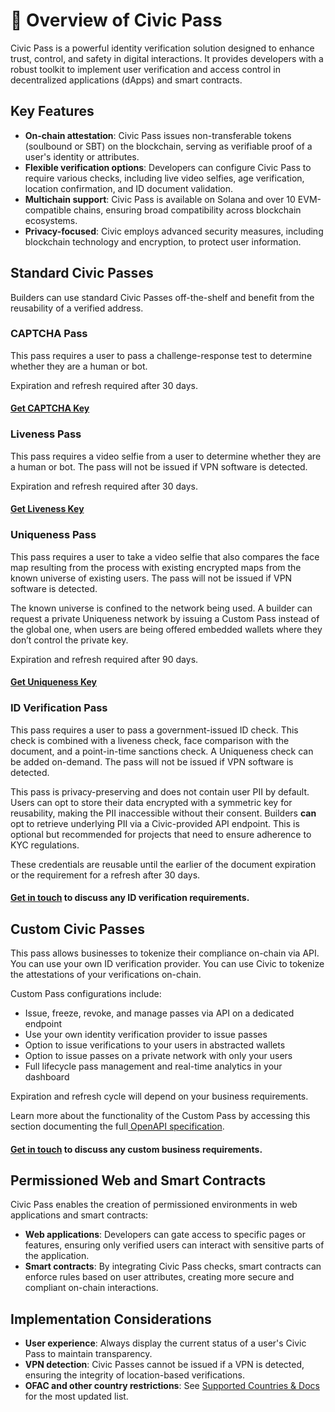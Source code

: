 # 👋 Overview of Civic Pass

Civic Pass is a powerful identity verification solution designed to enhance trust, control, and safety in digital interactions. It provides developers with a robust toolkit to implement user verification and access control in decentralized applications (dApps) and smart contracts.

## Key Features

* **On-chain attestation**: Civic Pass issues non-transferable tokens (soulbound or SBT) on the blockchain, serving as verifiable proof of a user's identity or attributes.
* **Flexible verification options**: Developers can configure Civic Pass to require various checks, including live video selfies, age verification, location confirmation, and ID document validation.
* **Multichain support**: Civic Pass is available on Solana and over 10 EVM-compatible chains, ensuring broad compatibility across blockchain ecosystems.
* **Privacy-focused**: Civic employs advanced security measures, including blockchain technology and encryption, to protect user information.

## Standard Civic Passes

Builders can use standard Civic Passes off-the-shelf and benefit from the reusability of a verified address.&#x20;

### CAPTCHA Pass&#x20;

This pass requires a user to pass a challenge-response test to determine whether they are a human or bot.&#x20;

Expiration and refresh required after 30 days.&#x20;

#### [Get CAPTCHA Key](https://civickey.typeform.com/req-captcha)

### Liveness Pass

This pass requires a video selfie from a user to determine whether they are a human or bot. The pass will not be issued if VPN software is detected.

Expiration and refresh required after 30 days.

#### [Get Liveness Key](https://civickey.typeform.com/req-liveness)

### Uniqueness Pass

This pass requires a user to take a video selfie that also compares the face map resulting from the process with existing encrypted maps from the known universe of existing users. The pass will not be issued if VPN software is detected.

The known universe is confined to the network being used. A builder can request a private Uniqueness network by issuing a Custom Pass instead of the global one, when users are being offered embedded wallets where they don’t control the private key.&#x20;

Expiration and refresh required after 90 days.

#### [Get Uniqueness Key](https://civickey.typeform.com/req-uniqueness)

### ID Verification Pass

This pass requires a user to pass a government-issued ID check. This check is combined with a liveness check, face comparison with the document, and a point-in-time sanctions check. A Uniqueness check can be added on-demand. The pass will not be issued if VPN software is detected.

This pass is privacy-preserving and does not contain user PII by default. Users can opt to store their data encrypted with a symmetric key for reusability, making the PII inaccessible without their consent. Builders **can** opt to retrieve underlying PII via a Civic-provided API endpoint. This is optional but recommended for projects that need to ensure adherence to KYC regulations.

These credentials are reusable until the earlier of the document expiration or the requirement for a refresh after 30 days.

#### [Get in touch](https://civickey.typeform.com/req-id) to discuss any ID verification requirements. 

## Custom Civic Passes

This pass allows businesses to tokenize their compliance on-chain via API. You can use your own ID verification provider. You can use Civic to tokenize the attestations of your verifications on-chain.

Custom Pass configurations include:

* Issue, freeze, revoke, and manage passes via API on a dedicated endpoint
* Use your own identity verification provider to issue passes
* Option to issue verifications to your users in abstracted wallets
* Option to issue passes on a private network with only your users
* Full lifecycle pass management and real-time analytics in your dashboard

Expiration and refresh cycle will depend on your business requirements.

Learn more about the functionality of the Custom Pass by accessing this section documenting the full[ OpenAPI specification](https://civicteam.github.io/openapi-docs/).

#### [Get in touch](https://civickey.typeform.com/req-custom) to discuss any custom business requirements.&#x20;

## Permissioned Web and Smart Contracts

Civic Pass enables the creation of permissioned environments in web applications and smart contracts:

* **Web applications**: Developers can gate access to specific pages or features, ensuring only verified users can interact with sensitive parts of the application.
* **Smart contracts**: By integrating Civic Pass checks, smart contracts can enforce rules based on user attributes, creating more secure and compliant on-chain interactions.

## Implementation Considerations

* **User experience**: Always display the current status of a user's Civic Pass to maintain transparency.
* **VPN detection**: Civic Passes cannot be issued if a VPN is detected, ensuring the integrity of location-based verifications.
* **OFAC and other country restrictions**: See [Supported Countries & Docs](../resources/supported-countries-and-docs.md) for the most updated list.



